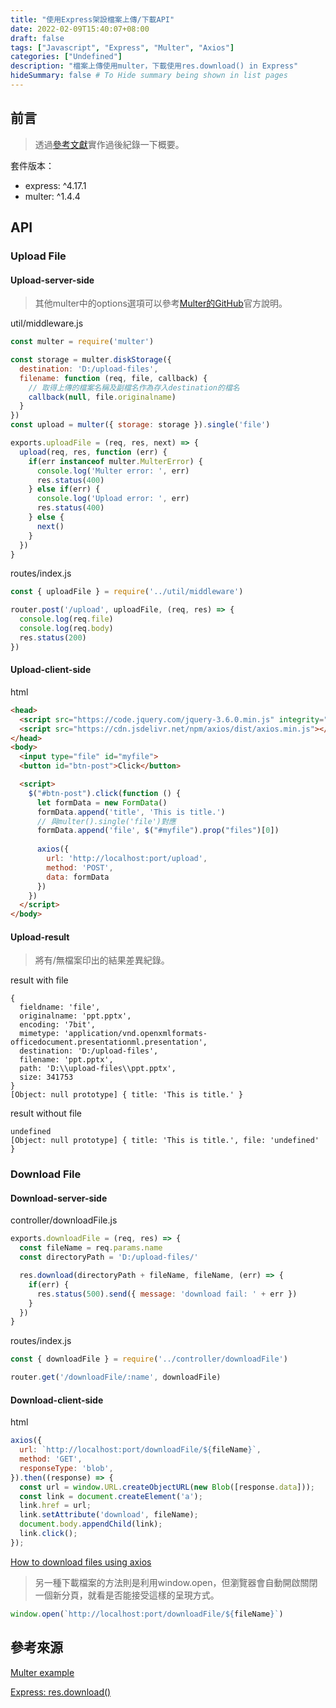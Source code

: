 ```yaml
---
title: "使用Express架設檔案上傳/下載API"
date: 2022-02-09T15:40:07+08:00
draft: false
tags: ["Javascript", "Express", "Multer", "Axios"]
categories: ["Undefined"]
description: "檔案上傳使用multer，下載使用res.download() in Express"
hideSummary: false # To Hide summary being shown in list pages
---
```


## 前言

> 透過[參考文獻](#參考來源)實作過後紀錄一下概要。

套件版本：

- express: ^4.17.1
- multer: ^1.4.4

## API

### Upload File

#### Upload-server-side

> 其他multer中的options選項可以參考[Multer的GitHub][Multer GitHub]官方說明。

util/middleware.js

```javascript
const multer = require('multer')

const storage = multer.diskStorage({
  destination: 'D:/upload-files',
  filename: function (req, file, callback) {
    // 取得上傳的檔案名稱及副檔名作為存入destination的檔名
    callback(null, file.originalname)  
  }
})
const upload = multer({ storage: storage }).single('file')

exports.uploadFile = (req, res, next) => {
  upload(req, res, function (err) {
    if(err instanceof multer.MulterError) {
      console.log('Multer error: ', err)
      res.status(400)
    } else if(err) {
      console.log('Upload error: ', err)
      res.status(400)
    } else {
      next()
    }
  })
}
```

routes/index.js

```javascript
const { uploadFile } = require('../util/middleware')

router.post('/upload', uploadFile, (req, res) => {
  console.log(req.file)
  console.log(req.body)
  res.status(200)
})
```

#### Upload-client-side

html

```html
<head>
  <script src="https://code.jquery.com/jquery-3.6.0.min.js" integrity="sha256-/xUj+3OJU5yExlq6GSYGSHk7tPXikynS7ogEvDej/m4=" crossorigin="anonymous"></script>
  <script src="https://cdn.jsdelivr.net/npm/axios/dist/axios.min.js"></script>  
</head>
<body>
  <input type="file" id="myfile">
  <button id="btn-post">Click</button>

  <script>
    $("#btn-post").click(function () {     
      let formData = new FormData()
      formData.append('title', 'This is title.')
      // 與multer().single('file')對應
      formData.append('file', $("#myfile").prop("files")[0])
      
      axios({
        url: 'http://localhost:port/upload',
        method: 'POST',
        data: formData
      })
    })
  </script>
</body>
```

#### Upload-result

> 將有/無檔案印出的結果差異紀錄。

result with file

```node
{
  fieldname: 'file',
  originalname: 'ppt.pptx',
  encoding: '7bit',
  mimetype: 'application/vnd.openxmlformats-officedocument.presentationml.presentation',
  destination: 'D:/upload-files',
  filename: 'ppt.pptx',
  path: 'D:\\upload-files\\ppt.pptx',
  size: 341753
}
[Object: null prototype] { title: 'This is title.' }
```

result without file

```node
undefined
[Object: null prototype] { title: 'This is title.', file: 'undefined' }
```

### Download File

#### Download-server-side

controller/downloadFile.js

```javascript
exports.downloadFile = (req, res) => {
  const fileName = req.params.name
  const directoryPath = 'D:/upload-files/'

  res.download(directoryPath + fileName, fileName, (err) => {
    if(err) {
      res.status(500).send({ message: 'download fail: ' + err })
    }
  })
}
```

routes/index.js

```javascript
const { downloadFile } = require('../controller/downloadFile')

router.get('/downloadFile/:name', downloadFile)
```

#### Download-client-side

html

```javascript
axios({
  url: `http://localhost:port/downloadFile/${fileName}`, 
  method: 'GET',
  responseType: 'blob',
}).then((response) => {
  const url = window.URL.createObjectURL(new Blob([response.data]));
  const link = document.createElement('a');
  link.href = url;
  link.setAttribute('download', fileName); 
  document.body.appendChild(link);
  link.click();
});
```

[How to download files using axios][How to download files using axios]

> 另一種下載檔案的方法則是利用window.open，但瀏覽器會自動開啟關閉一個新分頁，就看是否能接受這樣的呈現方式。

```javascript
window.open(`http://localhost:port/downloadFile/${fileName}`)
```

## 參考來源

[Multer example](https://www.twilio.com/blog/handle-file-uploads-node-express)

[Express: res.download()](https://expressjs.com/zh-tw/api.html#res.download)

[Multer GitHub]: https://github.com/expressjs/multer

[How to download files using axios]: https://stackoverflow.com/questions/41938718/how-to-download-files-using-axios/53230807
